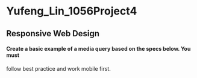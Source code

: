 # Yufeng_Lin_1056Project4
## Responsive Web Design
#### Create a basic example of a media query based on the specs below. You must
follow best practice and work mobile first. 

